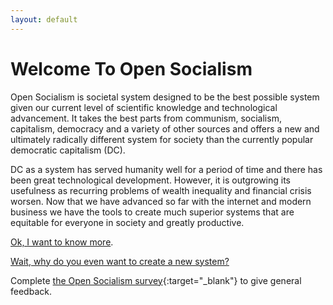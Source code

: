 ```yaml
---
layout: default
---
```


# Welcome To Open Socialism

Open Socialism is societal system designed to be the best possible system given our current level of scientific knowledge and technological advancement. It takes the best parts from communism, socialism, capitalism, democracy and a variety of other sources and offers a new and ultimately radically different system for society than the currently popular democratic capitalism (DC).

DC as a system has served humanity well for a period of time and there has been great technological development. However, it is outgrowing its usefulness as recurring problems of wealth inequality and financial crisis worsen. Now that we have advanced so far with the internet and modern business we have the tools to create much superior systems that are equitable for everyone in society and greatly productive.

[Ok, I want to know more](introduction).

[Wait, why do you even want to create a new system?](why-create-a-new-system)

Complete [the Open Socialism survey](https://docs.google.com/forms/d/1fbNE7hpmryylvsILKRK18PYORs4Mxkf7qOLOkiFDww0/viewform){:target="_blank"} to give general feedback.
